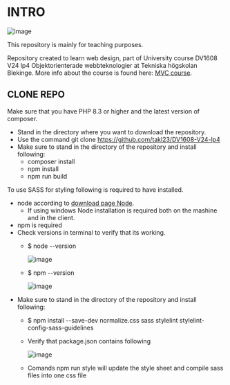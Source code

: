 # INTRO
![image](https://github.com/takl23/mvc/assets/142892946/6ede50bf-fef4-4834-a968-b2408c024424)

This repository is mainly for teaching purposes.

Repository created to learn web design, part of University course DV1608 V24 lp4 Objektorienterade webbteknologier at Tekniska högskolan Blekinge. More info about the course is found here: [MVC course](https://dbwebb.se/kurser/mvc-v2).

## CLONE REPO
Make sure that you have PHP 8.3 or higher and the latest version of composer.

- Stand in the directory where you want to download the repository.
- Use the command git clone https://github.com/takl23/DV1608-V24-lp4
- Make sure to stand in the directory of the repository and install following:
  - composer install
  - npm install
  - npm run build

 To use SASS for styling following is required to have installed.
  - node according to [download page Node](https://nodejs.org/en/download/).
    - If using windows Node installation is required both on the mashine and in the client.
  - npm is required
  - Check versions in terminal to verify that its working.
    - $ node --version

      ![image](https://github.com/takl23/mvc/assets/142892946/63027a75-6ee7-4201-97c6-f807cef300db)
      
    - $ npm --version

      ![image](https://github.com/takl23/DV1608-V24-lp4/assets/142892946/938fee3c-e82f-4b62-817b-017ccc56f4bf)
- Make sure to stand in the directory of the repository and install following:
  - $ npm install --save-dev normalize.css sass stylelint stylelint-config-sass-guidelines
  - Verify that package.json contains following
    
    ![image](https://github.com/takl23/mvc/assets/142892946/08db93e5-2b1c-4ca6-9eab-2710f25932b7)

  - Comands npm run style will update the style sheet and compile sass files into one css file
